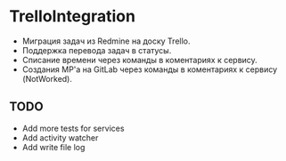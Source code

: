 # TrelloIntegration

- Миграция задач из Redmine на доску Trello.
- Поддержка перевода задач в статусы.
- Списание времени через команды в коментариях к сервису.
- Создания МР'а на GitLab через команды в коментариях к сервису (NotWorked).

## TODO
- Add more tests for services
- Add activity watcher
- Add write file log
